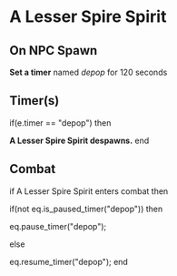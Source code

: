 # A Lesser Spire Spirit
## On NPC Spawn

**Set a timer** named *depop* for 120 seconds
## Timer(s)

if(e.timer == "depop") then


**A Lesser Spire Spirit despawns.**
end

## Combat

if A Lesser Spire Spirit enters combat  then


if(not eq.is_paused_timer("depop")) then



eq.pause_timer("depop");


else


eq.resume_timer("depop");
end
